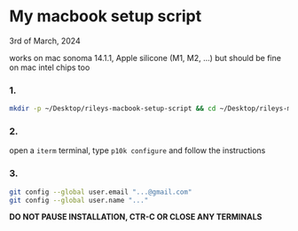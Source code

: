 # My macbook setup script

3rd of March, 2024

works on mac sonoma 14.1.1, Apple silicone (M1, M2, ...) but should be fine on mac intel chips too

### 1.

```bash
mkdir -p ~/Desktop/rileys-macbook-setup-script && cd ~/Desktop/rileys-macbook-setup-script && git clone https://github.com/smiddy-001/macbook-setup.git ~/Desktop/rileys-macbook-setup-script && bash ~/Desktop/rileys-macbook-setup-script/setup.sh
```

### 2.

open a `iterm` terminal, type `p10k configure` and follow the instructions

### 3.

```bash
git config --global user.email "...@gmail.com"
git config --global user.name "..."
```

**DO NOT PAUSE INSTALLATION, CTR-C OR CLOSE ANY TERMINALS**
